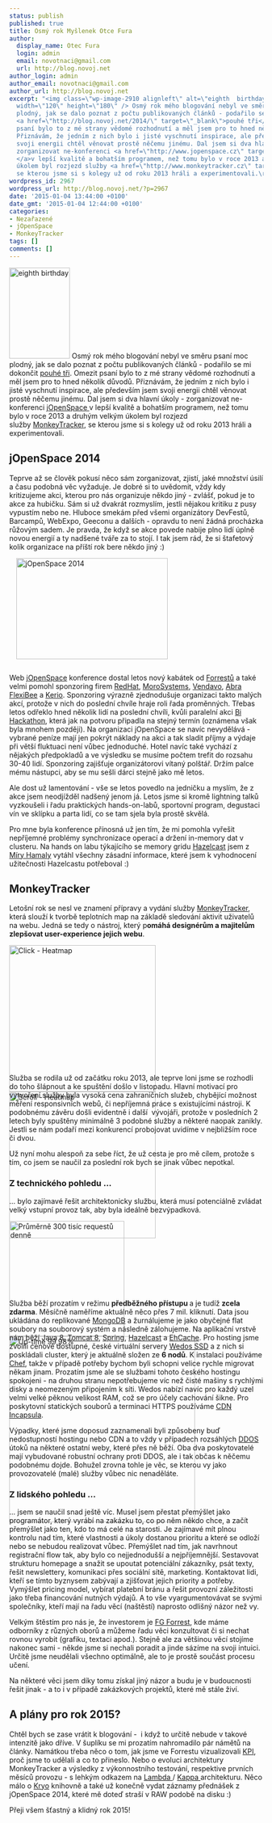 ```yaml
---
status: publish
published: true
title: Osmý rok Myšlenek Otce Fura
author:
  display_name: Otec Fura
  login: admin
  email: novotnaci@gmail.com
  url: http://blog.novoj.net
author_login: admin
author_email: novotnaci@gmail.com
author_url: http://blog.novoj.net
excerpt: "<img class=\"wp-image-2910 alignleft\" alt=\"eighth  birthday\" src=\"http://blog.novoj.net/binary/2015/01/eighth_birthday1-200x300.jpg\"
  width=\"120\" height=\"180\" /> Osmý rok mého blogování nebyl ve směru psaní moc
  plodný, jak se dalo poznat z počtu publikovaných článků - podařilo se mi dokončit
  <a href=\"http://blog.novoj.net/2014/\" target=\"_blank\">pouhé tři</a>. Omezit
  psaní bylo to z mé strany vědomé rozhodnutí a měl jsem pro to hned několik důvodů.
  Přiznávám, že jedním z nich bylo i jisté vyschnutí inspirace, ale především jsem
  svoji energii chtěl věnovat prostě něčemu jinému. Dal jsem si dva hlavní úkoly -
  zorganizovat ne-konferenci <a href=\"http://www.jopenspace.cz\" target=\"_blank\">jOpenSpace
  </a>v lepší kvalitě a bohatším programem, než tomu bylo v roce 2013 a druhým velkým
  úkolem byl rozjezd služby <a href=\"http://www.monkeytracker.cz\" target=\"_blank\">MonkeyTracker</a>,
  se kterou jsme si s kolegy už od roku 2013 hráli a experimentovali.\r\n<h2>"
wordpress_id: 2967
wordpress_url: http://blog.novoj.net/?p=2967
date: '2015-01-04 13:44:00 +0100'
date_gmt: '2015-01-04 12:44:00 +0100'
categories:
- Nezařazené
- jOpenSpace
- MonkeyTracker
tags: []
comments: []
---
```

<p><img class="wp-image-2910 alignleft" alt="eighth  birthday" src="http://blog.novoj.net/binary/2015/01/eighth_birthday1-200x300.jpg" width="120" height="180" /> Osmý rok mého blogování nebyl ve směru psaní moc plodný, jak se dalo poznat z počtu publikovaných článků - podařilo se mi dokončit <a href="http://blog.novoj.net/2014/" target="_blank">pouhé tři</a>. Omezit psaní bylo to z mé strany vědomé rozhodnutí a měl jsem pro to hned několik důvodů. Přiznávám, že jedním z nich bylo i jisté vyschnutí inspirace, ale především jsem svoji energii chtěl věnovat prostě něčemu jinému. Dal jsem si dva hlavní úkoly - zorganizovat ne-konferenci <a href="http://www.jopenspace.cz" target="_blank">jOpenSpace </a>v lepší kvalitě a bohatším programem, než tomu bylo v roce 2013 a druhým velkým úkolem byl rozjezd služby <a href="http://www.monkeytracker.cz" target="_blank">MonkeyTracker</a>, se kterou jsme si s kolegy už od roku 2013 hráli a experimentovali.</p>
<h2><a id="more"></a><a id="more-2967"></a>jOpenSpace 2014</h2>
<p>Teprve až se člověk pokusí něco sám zorganizovat, zjistí, jaké množství úsilí a času podobná věc vyžaduje. Je dobré si to uvědomit, vždy kdy kritizujeme akci, kterou pro nás organizuje někdo jiný - zvlášť, pokud je to akce za hubičku. Sám si už dvakrát rozmyslím, jestli nějakou kritiku z pusy vypustím nebo ne. Hluboce smekám před všemi organizátory DevFestů, Barcampů, WebExpo, Geeconu a dalších - opravdu to není žádná procházka růžovým sadem. Je pravda, že když se akce povede nabije plno lidí úplně novou energií a ty nadšené tváře za to stojí. I tak jsem rád, že si štafetový kolík organizace na příští rok bere někdo jiný :)</p>
<p><img class="size-medium wp-image-2950 alignright" style="margin-left: 1em; margin-bottom: 1em;" alt="jOpenSpace 2014" src="http://blog.novoj.net/binary/2015/01/jopenspace-300x200.jpg" width="300" height="200" /></p>
<p>Web <a href="http://www.jopenspace.cz">jOpenSpace</a> konference dostal letos nový kabátek od <a href="http://www.fg.cz" target="_blank">Forrestů</a> a také velmi pomohl sponzoring firem <a href="http://www.redhat.com/" target="_blank">RedHat</a>, <a href="http://morosystems.cz/" target="_blank">MoroSystems</a>, <a href="http://www.vendavo.cz/" target="_blank">Vendavo</a>, <a href="http://www.flexibee.eu/" target="_blank">Abra FlexiBee</a> a <a href="http://www.samepage.io/" target="_blank">Kerio</a>. Sponzoring výrazně zjednodušuje organizaci takto malých akcí, protože v nich do poslední chvíle hraje roli řada proměnných. Třebas letos odřeklo hned několik lidí na poslední chvíli, kvůli paralelní akci <a href="http://enterprise.hackathon.bi/" target="_blank">Bi Hackathon</a>, která jak na potvoru připadla na stejný termín (oznámena však byla mnohem později). Na organizaci jOpenSpace se navíc nevydělává - vybrané peníze mají jen pokrýt náklady na akci a tak sladit příjmy a výdaje při větší fluktuaci není vůbec jednoduché. Hotel navíc také vychází z nějakých předpokladů a ve výsledku se musíme počtem trefit do rozsahu 30-40 lidí. Sponzoring zajišťuje organizátorovi vítaný polštář. Držím palce mému nástupci, aby se mu sešli dárci stejně jako mě letos.</p>
<p>Ale dost už lamentování - vše se letos povedlo na jedničku a myslím, že z akce jsem neodjížděl nadšený jenom já. Letos jsme si kromě lightning talků vyzkoušeli i řadu praktických hands-on-labů, sportovní program, degustaci vín ve sklípku a parta lidí, co se tam sjela byla prostě skvělá.</p>
<p>Pro mne byla konference přínosná už jen tím, že mi pomohla vyřešit nepříjemné problémy synchronizace operací a držení in-memory dat v clusteru. Na hands on labu týkajícího se memory gridu <a href="http://hazelcast.org" target="_blank">Hazelcast</a> jsem z <a href="https://twitter.com/jerrinot" target="_blank">Míry Hamaly</a> vytáhl všechny zásadní informace, které jsem k vyhodnocení užitečnosti Hazelcastu potřeboval :)</p>
<h2>MonkeyTracker</h2>
<p>Letošní rok se nesl ve znamení přípravy a vydání služby <a href="http://www.monkeytracker.cz" target="_blank">MonkeyTracker</a>, která slouží k tvorbě teplotních map na základě sledování aktivit uživatelů na webu. Jedná se tedy o nástroj, který p<strong>omáhá designérům a majitelům zlepšovat user-experience jejich webu</strong>.</p>
<div style="margin-bottom: 1em; height: 240px;"><img class="size-medium wp-image-2918 alignleft" title="Click - Heatmap" alt="Click - Heatmap" src="http://blog.novoj.net/binary/2015/01/blog-heatmap-300x236.png" width="290" /><img class="alignright size-medium wp-image-2919" title="Scroll - Heatmap" alt="Scroll - Heatmap" src="http://blog.novoj.net/binary/2015/01/blog-scrollmap-300x237.png" width="290" /></div>
<p>Služba se rodila už od začátku roku 2013, ale teprve loni jsme se rozhodli do toho šlápnout a ke spuštění došlo v listopadu. Hlavní motivací pro vytvoření služby byla vysoká cena zahraničních služeb, chybějící možnost měření responsivních webů, či nepříjemná práce s existujícími nástroji. K podobnému závěru došli evidentně i další  vývojáři, protože v posledních 2 letech byly spuštěny minimálně 3 podobné služby a některé naopak zanikly. Jestli se nám podaří mezi konkurencí probojovat uvidíme v nejbližším roce či dvou.</p>
<p>Už nyní mohu alespoň za sebe říct, že už cesta je pro mě cílem, protože s tím, co jsem se naučil za poslední rok bych se jinak vůbec nepotkal.</p>
<h3>Z <strong>technického pohledu ...</strong></h3>
<p>... bylo zajímavé řešit architektonicky službu, která musí potenciálně zvládat velký vstupní provoz tak, aby byla ideálně bezvýpadková.</p>
<div style="margin-bottom: 1em; height: 140px;"><img class="alignleft size-medium wp-image-2927" title="Průměrně 300 tisíc requestů denně" alt="Průměrně 300 tisíc requestů denně" src="http://blog.novoj.net/binary/2015/01/blog-traffic-300x170.png" width="228" /><img class="alignright size-medium wp-image-2928" title="Up-time 99,98%" alt="Up-time 99,98%" src="http://blog.novoj.net/binary/2015/01/blog-uptime-300x106.png" width="368" /></div>
<p>Služba běží prozatím v režimu <strong>předběžného přístupu </strong>a je tudíž <strong>zcela zdarma</strong>. Měsíčně naměříme aktuálně něco přes 7 mil. kliknutí. Data jsou ukládána do replikované <a href="http://www.mongodb.org/" target="_blank">MongoDB</a> a žurnálujeme je jako obyčejné flat soubory na souborový systém a následně zálohujeme. Na aplikační vrstvě nám běží Java 8, <a href="http://tomcat.apache.org/" target="_blank">Tomcat 8</a>, <a href="http://spring.io/" target="_blank">Spring</a>, <a href="http://hazelcast.org" target="_blank">Hazelcast</a> a <a href="http://www.ehcache.org" target="_blank">EhCache</a>. Pro hosting jsme zvolili cenově dostupné, české virtuální servery <a href="http://hosting.wedos.com/cs/virtualni-servery-ssd.html" target="_blank">Wedos SSD</a> a z nich si poskládali cluster, který je aktuálně složen ze <strong>6 nodů</strong>. K instalaci používáme <a href="https://www.chef.io/chef/" target="_blank">Chef</a>, takže v případě potřeby bychom byli schopni velice rychle migrovat někam jinam. Prozatím jsme ale se službami tohoto českého hostingu spokojeni - na druhou stranu nepotřebujeme víc než čisté mašiny s rychlými disky a neomezeným připojením k síti. Wedos nabízí navíc pro každý uzel velmi velké pěknou velikost RAM, což se pro účely cachování šikne. Pro poskytovní statických souborů a terminaci HTTPS používáme <a href="http://www.incapsula.com/" target="_blank">CDN Incapsula</a>.</p>
<p>Výpadky, které jsme doposud zaznamenali byli způsobeny buď nedostupností hostingu nebo CDN a to vždy v případech rozsáhlých <a href="http://cs.wikipedia.org/wiki/Denial_of_service" target="_blank">DDOS</a> útoků na některé ostatní weby, které přes ně běží. Oba dva poskytovatelé mají vybudované robustní ochrany proti DDOS, ale i tak občas k něčemu podobnému dojde. Bohužel zrovna tohle je věc, se kterou vy jako provozovatelé (malé) služby vůbec nic nenaděláte.</p>
<h3>Z lidského pohledu ...</h3>
<p>... jsem se naučil snad ještě víc. Musel jsem přestat přemýšlet jako programátor, který vyrábí na zakázku to, co po něm někdo chce, a začít přemýšlet jako ten, kdo to má celé na starosti. Je zajímavé mít plnou kontrolu nad tím, které vlastnosti a úkoly dostanou prioritu a které se odloží nebo se nebudou realizovat vůbec. Přemýšlet nad tím, jak navrhnout registrační flow tak, aby bylo co nejjednodušší a nejpříjemnější. Sestavovat strukturu homepage a snažit se upoutat potenciální zákazníky, psát texty, řešit newslettery, komunikaci přes sociální sítě, marketing. Kontaktovat lidi, kteří se tímto byznysem zabývají a zjišťovat jejich priority a potřeby. Vymýšlet pricing model, vybírat platební bránu a řešit provozní záležitosti jako třeba financování nutných výdajů. A to vše vyargumentovávat se svými společníky, kteří mají na řadu věcí (naštěstí) naprosto odlišný názor než vy.</p>
<p>Velkým štěstím pro nás je, že investorem je <a href="http://www.fg.cz" target="_blank">FG Forrest</a>, kde máme odborníky z různých oborů a můžeme řadu věci konzultovat či si nechat rovnou vyrobit (grafiku, textaci apod.). Stejně ale za většinou věcí stojíme nakonec sami - někde jsme si nechali poradit a jinde sázíme na svoji intuici. Určitě jsme neudělali všechno optimálně, ale to je prostě součást procesu učení.</p>
<p>Na některé věci jsem díky tomu získal jiný názor a budu je v budoucnosti řešit jinak - a to i v případě zakázkových projektů, které mě stále živí.</p>
<h2>A plány pro rok 2015?</h2>
<p>Chtěl bych se zase vrátit k blogování -  i když to určitě nebude v takové intenzitě jako dříve. V šuplíku se mi prozatím nahromadilo pár námětů na články. Namátkou třeba něco o tom, jak jsme ve Forrestu vizualizovali <a href="http://en.wikipedia.org/wiki/Performance_indicator" target="_blank">KPI</a>, proč jsme to udělali a co to přineslo. Nebo o evoluci architektury MonkeyTracker a výsledky z výkonnostního testování, respektive prvních měsíců provozu - s lehkým odkazem na <a href="http://jameskinley.tumblr.com/post/37398560534/the-lambda-architecture-principles-for-architecting" target="_blank">Lambda </a>/ <a href="http://radar.oreilly.com/2014/07/questioning-the-lambda-architecture.html" target="_blank">Kappa </a>architekturu. Něco málo o <a href="https://github.com/EsotericSoftware/kryo" target="_blank">Kryo</a> knihovně a také už konečně vydat záznamy přednášek z jOpenSpace 2014, které mě doteď straší v RAW podobě na disku :)</p>
<p>Přeji všem šťastný a klidný rok 2015!</p>

